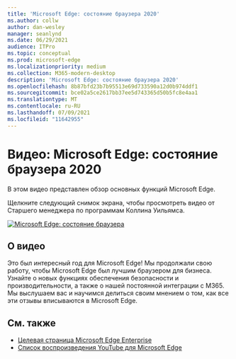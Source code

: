 ```yaml
---
title: 'Microsoft Edge: состояние браузера 2020'
ms.author: collw
author: dan-wesley
manager: seanlynd
ms.date: 06/29/2021
audience: ITPro
ms.topic: conceptual
ms.prod: microsoft-edge
ms.localizationpriority: medium
ms.collection: M365-modern-desktop
description: 'Microsoft Edge: состояние браузера 2020'
ms.openlocfilehash: 8b87bfd23b7b95513e69d733590a12d0b974ddf1
ms.sourcegitcommit: bce02a5ce2617bb37ee5d743365d50b5fc8e4aa1
ms.translationtype: MT
ms.contentlocale: ru-RU
ms.lasthandoff: 07/09/2021
ms.locfileid: "11642955"
---
```

# <a name="video-microsoft-edge-state-of-the-browser-2020"></a>Видео: Microsoft Edge: состояние браузера 2020

В этом видео представлен обзор основных функций Microsoft Edge.

Щелкните следующий снимок экрана, чтобы просмотреть видео от Старшего менеджера по программам Коллина Уильямса.

[![Microsoft Edge: состояние браузера](media/microsoft-edge-video-state-of-browser/0.png)](http://www.youtube.com/watch?v=ajdoE4wmzV0 "Microsoft Edge - State of the browser 2020")

## <a name="about-the-video"></a>О видео

Это был интересный год для Microsoft Edge! Мы продолжали свою работу, чтобы Microsoft Edge был лучшим браузером для бизнеса. Узнайте о новых функциях обеспечения безопасности и производительности, а также о нашей постоянной интеграции с M365. Мы выслушаем вас и научимся делиться своим мнением о том, как все эти отзывы вписываются в Microsoft Edge.

## <a name="see-also"></a>См. также

- [Целевая страница Microsoft Edge Enterprise](https://aka.ms/EdgeEnterprise)
- [Список воспроизведения YouTube для Microsoft Edge](https://www.youtube.com/playlist?list=PLXtHYVsvn_b-uXh1tMeYpT-0iD8tD3tFy)